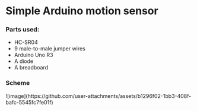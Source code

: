 <h1>Simple Arduino motion sensor</h1>

<h3>Parts used:</h3>
<ul>
  <li>HC-SR04</li>
  <li>9 male-to-male jumper wires</li>
  <li>Arduino Uno R3</li>
  <li>A diode</li>
  <li>A breadboard</li>
</ul>
<h3>Scheme</h3>
![image](https://github.com/user-attachments/assets/b1296f02-1bb3-408f-bafc-5545fc7fe01f)


